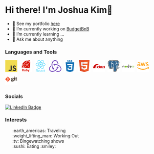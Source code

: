 <h1>Hi there! I'm Joshua Kim👋</h1>

- :open_file_folder: See my portfolio <a href="https://joshk57.github.io/Portfolio-Site/">here</a>
- 🔭 I’m currently working on <a href="https://github.com/Joshk57/Full-Stack-Project">BudgetBnB</a>
- 🌱 I’m currently learning ...
- 💬 Ask me about anything

<h3>Languages and Tools</h3>
<div>
  <img src="https://github.com/devicons/devicon/blob/master/icons/javascript/javascript-original.svg" title="JavaScript" alt="JavaScript" width="40"    height="40"/>&nbsp;
  <img src="https://github.com/devicons/devicon/blob/master/icons/ruby/ruby-plain-wordmark.svg" title="Ruby"  alt="Ruby" width="40" height="40"/>&nbsp;
  <img src="https://github.com/devicons/devicon/blob/master/icons/react/react-original-wordmark.svg" title="React" alt="React" width="40" height="40"/>&nbsp;
  <img src="https://github.com/devicons/devicon/blob/master/icons/redux/redux-original.svg" title="Redux" alt="Redux " width="40" height="40"/>&nbsp;
  <img src="https://github.com/devicons/devicon/blob/master/icons/css3/css3-plain-wordmark.svg"  title="CSS3" alt="CSS" width="40" height="40"/>&nbsp;
  <img src="https://github.com/devicons/devicon/blob/master/icons/html5/html5-original.svg" title="HTML5" alt="HTML" width="40" height="40"/>&nbsp;
  <img src="https://github.com/devicons/devicon/blob/master/icons/rails/rails-plain-wordmark.svg" title="Rails"  alt="Rails" width="40" height="40"/>&nbsp;
  <img src="https://github.com/devicons/devicon/blob/master/icons/postgresql/postgresql-original.svg" title="PostgreSQL"  alt="PostgreSQL" width="40" height="40"/>&nbsp;
  <img src="https://github.com/devicons/devicon/blob/master/icons/nodejs/nodejs-original-wordmark.svg" title="NodeJS" alt="NodeJS" width="40" height="40"/>&nbsp;
  <img src="https://github.com/devicons/devicon/blob/master/icons/amazonwebservices/amazonwebservices-plain-wordmark.svg" title="AWS" alt="AWS" width="40" height="40"/>&nbsp;
  <img src="https://github.com/devicons/devicon/blob/master/icons/git/git-original-wordmark.svg" title="Git" **alt="Git" width="40" height="40"/>
</div>

<h3>Socials</h3>
  <a href="https://www.linkedin.com/in/joshua-kim-jk/">
    <img src="https://img.shields.io/badge/LinkedIn-blue?style=for-the-badge&logo=linkedin&logoColor=white" alt="LinkedIn Badge"/>
  </a>

<h3>Interests</h3>
<div>
  <ul>
    :earth_americas: Traveling
    <br/>
    :weight_lifting_man: Working Out
    <br/>
    :tv: Bingewatching shows
    <br/>
    :sushi: Eating :smiley:
  </ul>
</div>
